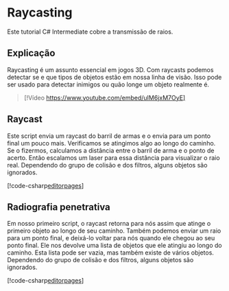 # Raycasting

Este tutorial C# Intermediate cobre a transmissão de raios.

## Explicação
Raycasting é um assunto essencial em jogos 3D. Com raycasts podemos detectar se e que tipos de objetos estão em nossa linha de visão. Isso pode ser usado para detectar inimigos ou quão longe um objeto realmente é.

> [!Vídeo https://www.youtube.com/embed/uIM6jxM7OyE]


## Raycast
Este script envia um raycast do barril de armas e o envia para um ponto final um pouco mais. Verificamos se atingimos algo ao longo do caminho. Se o fizermos, calculamos a distância entre o barril de arma e o ponto de acerto. Então escalamos um laser para essa distância para visualizar o raio real. Dependendo do grupo de colisão e dos filtros, alguns objetos são ignorados.

[!code-csharp[editorpages](../../../../stride/samples/Tutorials/CSharpIntermediate/CSharpIntermediate/CSharpIntermediate.Game/03_Raycasting/RaycastDemo.cs)]


## Radiografia penetrativa
Em nosso primeiro script, o raycast retorna para nós assim que atinge o primeiro objeto ao longo de seu caminho. Também podemos enviar um raio para um ponto final, e deixá-lo voltar para nós quando ele chegou ao seu ponto final. Ele nos devolve uma lista de objetos que ele atingiu ao longo do caminho. Esta lista pode ser vazia, mas também existe de vários objetos. Dependendo do grupo de colisão e dos filtros, alguns objetos são ignorados.

[!code-csharp[editorpages](../../../../stride/samples/Tutorials/CSharpIntermediate/CSharpIntermediate/CSharpIntermediate.Game/03_Raycasting/RaycastPenetratingDemo.cs)]
